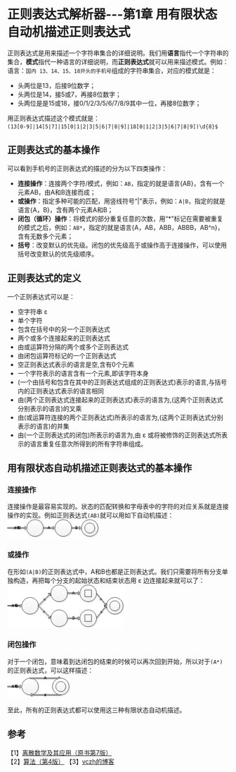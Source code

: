 # 正则表达式解析器---第1章 用有限状态自动机描述正则表达式

正则表达式是用来描述一个字符串集合的详细说明。我们用**语言**指代一个字符串的集合，**模式**指代一种语言的详细说明，而**正则表达式**就可以用来描述模式。例如：
语言：`国内 13、14、15、18开头的手机号`组成的字符串集合，对应的模式就是：
- 头两位是13，后接9位数字；
- 头两位是14，接5或7，再接8位数字；
- 头两位是是15或18，接0/1/2/3/5/6/7/8/9其中一位，再接8位数字；

用正则表达式描述这个模式就是：  
`(13[0-9]|14[5|7]|15[0|1|2|3|5|6|7|8|9]|18[0|1|2|3|5|6|7|8|9])\d{8}$`

## 正则表达式的基本操作
可以看到手机号的正则表达式的描述的分为以下四类操作：
- **连接操作**：连接两个字符/模式，例如：`AB`，指定的就是语言{AB}，含有一个元素AB，由A和B连接而成；
- **或操作**：指定多种可能的匹配，用竖线符号“|”表示，例如：`A|B`，指定的就是语言{A，B}，含有两个元素A和B；
- **闭包（循环）操作**：将模式的部分重复任意的次数，用“*”标记在需要被重复的模式之后，例如：`AB*`，指定的就是语言{A，AB，ABB，ABBB，AB^n}，含有无数多个元素；
- **括号**：改变默认的优先级。闭包的优先级高于或操作高于连接操作，可以使用括号改变默认的优先级顺序。

## 正则表达式的定义
一个正则表达式可以是：
- 空字符串 ε
- 单个字符
- 包含在括号中的另一个正则表达式
- 两个或多个连接起来的正则表达式
- 由或运算符分隔的两个或多个正则表达式
- 由闭包运算符标记的一个正则表达式
- 空正则表达式表示的语言是空,含有0个元素
- 一个字符表示的语言含有一个元素,即该字符本身
- (一个由括号和包含在其中的正则表达式组成的正则表达式)表示的语言,与括号内的正则表达式表示的语言相同
- 由(两个正则表达式连接起来的正则表达式)表示的语言为,(这两个正则表达式分别表示的语言)的叉乘
- 由(或运算符连接的两个正则表达式)所表示的语言为,(这两个正则表达式分别表示的语言)的并集
- 由(一个正则表达式的闭包)所表示的语言为,由 ε 或将被修饰的正则表达式所表示的语言重复任意次所得到的所有字符串组成。

## 用有限状态自动机描述正则表达式的基本操作
### 连接操作
连接操作是最容易实现的。状态的匹配转换和字母表中的字符的对应关系就是连接操作的实现。例如正则表达式`(AB)`就可以用如下自动机描述：  
![connection-operation.png](https://github.com/linyongkangm/Blog/blob/master/public/images/connection-operation.png)  

### 或操作
在形如`(A|B)`的正则表达式中，A和B也都是正则表达式。我们只需要将所有分支单独构造，再把每个分支的起始状态和结束状态用 ε 边连接起来就可以了： 
![or-operation.png](https://github.com/linyongkangm/Blog/blob/master/public/images/or-operation.png)    

### 闭包操作
对于一个闭包，意味着到达闭包的结束的时候可以再次回到开始，所以对于`(A*)`的正则表达式，可以这样描述：   
![loop-operation.png](https://github.com/linyongkangm/Blog/blob/master/public/images/loop-operation.png)   

至此，所有的正则表达式都可以使用这三种有限状态自动机描述。

## 参考
【1】[离散数学及其应用（原书第7版）](https://book.douban.com/subject/26316200/)  
【2】[算法（第4版）](https://book.douban.com/subject/19952400/)
【3】[vczh的博客](http://www.cppblog.com/vczh/archive/2008/05/22/50763.html)
